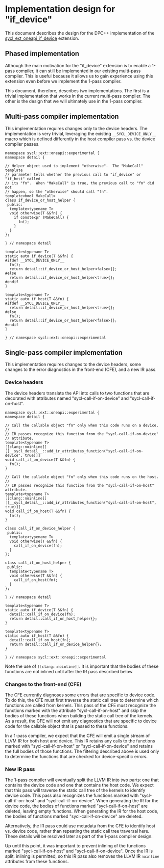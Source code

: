 # Implementation design for "if\_device"

This document describes the design for the DPC++ implementation of the
[sycl\_ext\_oneapi\_if\_device][1] extension.

[1]: <../extensions/proposed/sycl_ext_oneapi_if_device.asciidoc>


## Phased implementation

Although the main motivation for the "if\_device" extension is to enable a
1-pass compiler, it can still be implemented in our existing multi-pass
compiler.  This is useful because it allows us to gain experience using this
extension even before we implement the 1-pass compiler.

This document, therefore, describes two implementations.  The first is a
trivial implementation that works in the current multi-pass compiler.  The
other is the design that we will ultimately use in the 1-pass compiler.


## Multi-pass compiler implementation

This implementation requires changes only to the device headers.  The
implementation is very trivial, leveraging the existing `__SYCL_DEVICE_ONLY__`
macro which is defined differently in the host compiler pass vs. the device
compiler passes.

```
namespace sycl::ext::oneapi::experimental {
namespace detail {

// Helper object used to implement "otherwise".  The "MakeCall" template
// parameter tells whether the previous call to "if_device" or "if_host" called
// its "fn".  When "MakeCall" is true, the previous call to "fn" did not
// happen, so the "otherwise" should call "fn".
template<bool MakeCall>
class if_device_or_host_helper {
 public:
  template<typename T>
  void otherwise(T &&fn) {
    if constexpr (MakeCall) {
      fn();
    }
  }
};

} // namespace detail

template<typename T>
static auto if_device(T &&fn) {
#ifdef __SYCL_DEVICE_ONLY__
  fn();
  return detail::if_device_or_host_helper<false>{};
#else
  return detail::if_device_or_host_helper<true>{};
#endif
}

template<typename T>
static auto if_host(T &&fn) {
#ifdef __SYCL_DEVICE_ONLY__
  return detail::if_device_or_host_helper<true>{};
#else
  fn();
  return detail::if_device_or_host_helper<false>{};
#endif
}

} // namespace sycl::ext::oneapi::experimental
```


## Single-pass compiler implementation

This implementation requires changes to the device headers, some changes to
the error diagnostics in the front-end (CFE), and a new IR pass.

### Device headers

The device headers translate the API into calls to two functions that are
decorated with attributes named "sycl-call-if-on-device" and
"sycl-call-if-on-host".

```
namespace sycl::ext::oneapi::experimental {
namespace detail {

// Call the callable object "fn" only when this code runs on a device.
//
// IR passes recognize this function from the "sycl-call-if-on-device"
// attribute.
template<typename T>
[[clang::noinline]]
[[__sycl_detail__::add_ir_attributes_function("sycl-call-if-on-device", true)]]
void call_if_on_device(T &&fn) {
  fn();
}

// Call the callable object "fn" only when this code runs on the host.
//
// IR passes recognize this function from the "sycl-call-if-on-host" attribute.
template<typename T>
[[clang::noinline]]
[[__sycl_detail__::add_ir_attributes_function("sycl-call-if-on-host", true)]]
void call_if_on_host(T &&fn) {
  fn();
}

class call_if_on_device_helper {
 public:
  template<typename T>
  void otherwise(T &&fn) {
    call_if_on_device(fn);
  }
};

class call_if_on_host_helper {
 public:
  template<typename T>
  void otherwise(T &&fn) {
    call_if_on_host(fn);
  }
};

} // namespace detail

template<typename T>
static auto if_device(T &&fn) {
  detail::call_if_on_device(fn);
  return detail::call_if_on_host_helper{};
}

template<typename T>
static auto if_host(T &&fn) {
  detail::call_if_on_host(fn);
  return detail::call_if_on_device_helper{};
}

} // namespace sycl::ext::oneapi::experimental
```

Note the use of `[[clang::noinline]]`.  It is important that the bodies of
these functions are not inlined until after the IR pass described below.

### Changes to the front-end (CFE)

The CFE currently diagnoses some errors that are specific to device code. To do
this, the CFE must first traverse the static call tree to determine which
functions are called from kernels.  This pass of the CFE must recognize the
functions marked with the attribute "sycl-call-if-on-host" and skip the bodies
of these functions when building the static call tree of the kernels.  As a
result, the CFE will not emit any diagnostics that are specific to device code
for the callable object that is passed to these functions.

In a 1-pass compiler, we expect that the CFE will emit a single stream of
LLVM IR for both host and device.  This IR retains any calls to the functions
marked with "sycl-call-if-on-host" or "sycl-call-if-on-device" and retains the
full bodies of those functions.  The filtering described above is used only to
determine the functions that are checked for device-specific errors.

### New IR pass

The 1-pass compiler will eventually split the LLVM IR into two parts: one that
contains the device code and one that contains the host code.  We expect that
this pass will traverse the static call tree of the kernels to identify device
code.  This pass also recognizes the functions marked with
"sycl-call-if-on-host" and "sycl-call-if-on-device".  When generating the IR
for the device code, the bodies of functions marked "sycl-call-if-on-host" are
deleted, leaving empty functions.  When generating the IR for the host code,
the bodies of functions marked "sycl-call-if-on-device" are deleted.

Alternatively, the IR pass could use metadata from the CFE to identify host vs.
device code, rather than repeating the static call tree traversal here.  These
details will be resolved later as part of the 1-pass compiler design.

Up until this point, it was important to prevent inlining of the functions
marked "sycl-call-if-on-host" and "sycl-call-if-on-device".  Once the IR is
split, inlining is permitted, so this IR pass also removes the LLVM IR
`noinline` attributes from these functions.
